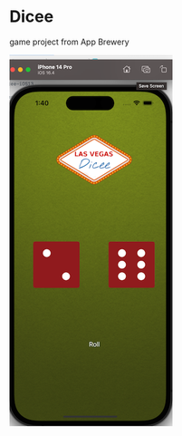 
# Dicee

game project from App Brewery



![screenshot](https://raw.githubusercontent.com/kawgh1/swift-dice-game/master/screenshot.png)
